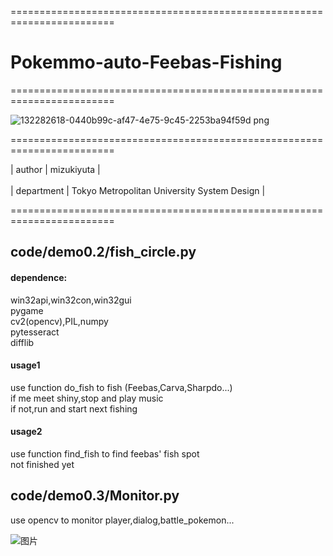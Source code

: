 ========================================================================

# Pokemmo-auto-Feebas-Fishing

========================================================================

![132282618-0440b99c-af47-4e75-9c45-2253ba94f59d png](https://user-images.githubusercontent.com/26008298/137832888-5dd5fd5f-e5f7-44b3-9fde-58ce2ea84bdb.jpeg)

========================================================================


| author | mizukiyuta | <br />   
| department | Tokyo Metropolitan University System Design |  <br />

========================================================================
## code/demo0.2/fish_circle.py
#### dependence:
win32api,win32con,win32gui<br />
pygame<br />
cv2(opencv),PIL,numpy<br />
pytesseract<br />
difflib<br />

#### usage1
use function do_fish to fish (Feebas,Carva,Sharpdo...)<br />
if me meet shiny,stop and play music<br />
if not,run and start next fishing<br />

#### usage2
use function find_fish to find feebas' fish spot<br />
not finished yet  

## code/demo0.3/Monitor.py
use opencv to monitor player,dialog,battle_pokemon...  

![图片](https://user-images.githubusercontent.com/26008298/137588401-f00a4105-f000-4835-92b6-b5173d323208.png)
